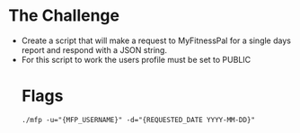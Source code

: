 # The Challenge
 - Create a script that will make a request to MyFitnessPal for a single days report and respond with a JSON string.
 - For this script to work the users profile must be set to PUBLIC
   # Flags
   ````
   ./mfp -u="{MFP_USERNAME}" -d="{REQUESTED_DATE YYYY-MM-DD}"